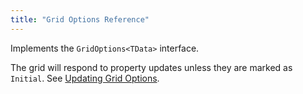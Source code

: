 ```yaml
---
title: "Grid Options Reference"
---
```


Implements the `GridOptions<TData>` interface.

The grid will respond to property updates unless they are marked as `Initial`. See [Updating Grid Options](/grid-interface/#updating-grid-options).

<api-documentation source='properties.json' config='{ "showInitialDescription": true }'></api-documentation>

<framework-specific-section frameworks="angular,vue,react">
<api-documentation source='gridOption.json' config='{ "showInitialDescription": true }'></api-documentation>
</framework-specific-section>